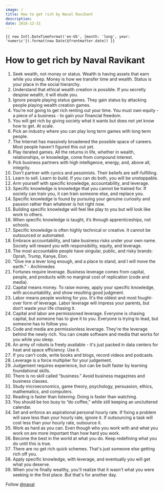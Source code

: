 ```yaml
---
image: /
title: How to get rich by Naval Ravikant
description:
date: 2018-12-31
---
```


`{{ new Intl.DateTimeFormat('en-US', {month: 'long', year: 'numeric'}).format(new Date($frontmatter.date)) }}`

# How to get rich by Naval Ravikant

1. Seek wealth, not money or status. Wealth is having assets that earn while you sleep. Money is how we transfer time and wealth. Status is your place in the social hierarchy.
2. Understand that ethical wealth creation is possible. If you secretly despise wealth, it will elude you.
3. Ignore people playing status games. They gain status by attacking people playing wealth creation games.
4. You’re not going to get rich renting out your time. You must own equity - a piece of a business - to gain your financial freedom.
5. You will get rich by giving society what it wants but does not yet know how to get. At scale.
6. Pick an industry where you can play long term games with long term people.
7. The Internet has massively broadened the possible space of careers. Most people haven't figured this out yet.
8. Play iterated games. All the returns in life, whether in wealth, relationships, or knowledge, come from compound interest.
9. Pick business partners with high intelligence, energy, and, above all, integrity.
10. Don't partner with cynics and pessimists. Their beliefs are self-fulfilling.
11. Learn to sell. Learn to build. If you can do both, you will be unstoppable.
12. Arm yourself with specific knowledge, accountability, and leverage.
13. Specific knowledge is knowledge that you cannot be trained for. If society can train you, it can train someone else, and replace you.
14. Specific knowledge is found by pursuing your genuine curiosity and passion rather than whatever is hot right now.
15. Building specific knowledge will feel like play to you but will look like work to others.
16. When specific knowledge is taught, it’s through apprenticeships, not schools.
17. Specific knowledge is often highly technical or creative. It cannot be outsourced or automated.
18. Embrace accountability, and take business risks under your own name. Society will reward you with responsibility, equity, and leverage.
19. The most accountable people have singular, public, and risky brands: Oprah, Trump, Kanye, Elon.
20. “Give me a lever long enough, and a place to stand, and I will move the earth.”
    \- Archimedes
21. Fortunes require leverage. Business leverage comes from capital, people, and products with no marginal cost of replication (code and media).
22. Capital means money. To raise money, apply your specific knowledge, with accountability, and show resulting good judgment.
23. Labor means people working for you. It's the oldest and most fought-over form of leverage. Labor leverage will impress your parents, but don’t waste your life chasing it.
24. Capital and labor are permissioned leverage. Everyone is chasing capital, but someone has to give it to you. Everyone is trying to lead, but someone has to follow you.
25. Code and media are permissionless leverage. They're the leverage behind the newly rich. You can create software and media that works for you while you sleep.
26. An army of robots is freely available - it's just packed in data centers for heat and space efficiency. Use it.
27. If you can't code, write books and blogs, record videos and podcasts.
28. Leverage is a force multiplier for your judgement.
29. Judgement requires experience, but can be built faster by learning foundational skills.
30. There is no skill called “business.” Avoid business magazines and business classes.
31. Study microeconomics, game theory, psychology, persuasion, ethics, mathematics, and computers.
32. Reading is faster than listening. Doing is faster than watching.
33. You should be too busy to “do coffee," while still keeping an uncluttered calendar.
34. Set and enforce an aspirational personal hourly rate. If fixing a problem will save less than your hourly rate, ignore it. If outsourcing a task will cost less than your hourly rate, outsource it.
35. Work as hard as you can. Even though who you work with and what you work on are more important than how hard you work.
36. Become the best in the world at what you do. Keep redefining what you do until this is true.
37. There are no get rich quick schemes. That's just someone else getting rich off you.
38. Apply specific knowledge, with leverage, and eventually you will get what you deserve.
39. When you're finally wealthy, you'll realize that it wasn't what you were seeking in the first place. But that's for another day.

Follow [@naval](https://twitter.com/naval)

